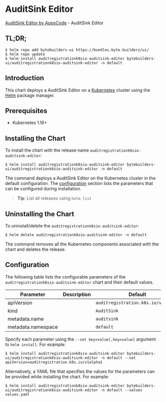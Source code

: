 # AuditSink Editor

[AuditSink Editor by AppsCode](https://byte.builders) - AuditSink Editor

## TL;DR;

```console
$ helm repo add bytebuilders-ui https://bundles.byte.builders/ui/
$ helm repo update
$ helm install auditregistrationk8sio-auditsink-editor bytebuilders-ui/auditregistrationk8sio-auditsink-editor -n default
```

## Introduction

This chart deploys a AuditSink Editor on a [Kubernetes](http://kubernetes.io) cluster using the [Helm](https://helm.sh) package manager.

## Prerequisites

- Kubernetes 1.16+

## Installing the Chart

To install the chart with the release name `auditregistrationk8sio-auditsink-editor`:

```console
$ helm install auditregistrationk8sio-auditsink-editor bytebuilders-ui/auditregistrationk8sio-auditsink-editor -n default
```

The command deploys a AuditSink Editor on the Kubernetes cluster in the default configuration. The [configuration](#configuration) section lists the parameters that can be configured during installation.

> **Tip**: List all releases using `helm list`

## Uninstalling the Chart

To uninstall/delete the `auditregistrationk8sio-auditsink-editor`:

```console
$ helm delete auditregistrationk8sio-auditsink-editor -n default
```

The command removes all the Kubernetes components associated with the chart and deletes the release.

## Configuration

The following table lists the configurable parameters of the `auditregistrationk8sio-auditsink-editor` chart and their default values.

|     Parameter      | Description |                    Default                     |
|--------------------|-------------|------------------------------------------------|
| apiVersion         |             | <code>auditregistration.k8s.io/v1alpha1</code> |
| kind               |             | <code>AuditSink</code>                         |
| metadata.name      |             | <code>auditsink</code>                         |
| metadata.namespace |             | <code>default</code>                           |


Specify each parameter using the `--set key=value[,key=value]` argument to `helm install`. For example:

```console
$ helm install auditregistrationk8sio-auditsink-editor bytebuilders-ui/auditregistrationk8sio-auditsink-editor -n default --set apiVersion=auditregistration.k8s.io/v1alpha1
```

Alternatively, a YAML file that specifies the values for the parameters can be provided while
installing the chart. For example:

```console
$ helm install auditregistrationk8sio-auditsink-editor bytebuilders-ui/auditregistrationk8sio-auditsink-editor -n default --values values.yaml
```
